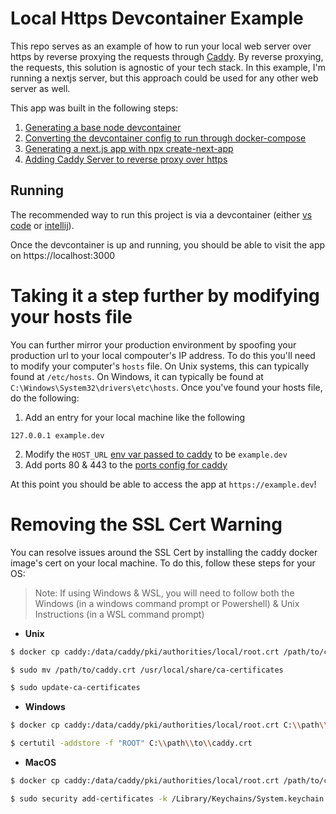 # Local Https Devcontainer Example

This repo serves as an example of how to run your local web server over https by reverse proxying the requests through [Caddy](https://caddyserver.com/). By reverse proxying, the requests, this solution is agnostic of your tech stack. In this example, I'm running a nextjs server, but this approach could be used for any other web server as well.

This app was built in the following steps:
1. [Generating a base node devcontainer](https://github.com/willwill96/devcontainer-https-example/commit/0e420645997f46ef39abce932f2391cb01fdf5bc)
2. [Converting the devcontainer config to run through docker-compose](https://github.com/willwill96/devcontainer-https-example/commit/a18c8efc9fb77d7c4fc9a77e4b58e99e7a43995d)
3. [Generating a next.js app with npx create-next-app](https://github.com/willwill96/devcontainer-https-example/commit/0aa5bf041c3e31a4955a0bf11db45c49033dead1)
4. [Adding Caddy Server to reverse proxy over https](https://github.com/willwill96/devcontainer-https-example/commit/e9c2269b051bd49f304f4a81e6708be7da9d3ce4)

## Running 

The recommended way to run this project is via a devcontainer (either [vs code](https://code.visualstudio.com/docs/devcontainers/containers) or [intellij](https://www.jetbrains.com/help/idea/connect-to-devcontainer.html)).


Once the devcontainer is up and running, you should be able to visit the app on https://localhost:3000


# Taking it a step further by modifying your hosts file

You can further mirror your production environment by spoofing your production url to your local compouter's IP address. To do this you'll need to modify your computer's `hosts` file. On Unix systems, this can typically found at `/etc/hosts`. On Windows, it can typically be found at `C:\Windows\System32\drivers\etc\hosts`. Once you've found your hosts file, do the following:
1. Add an entry for your local machine like the following
```
127.0.0.1 example.dev
```
2. Modify the `HOST_URL` [env var passed to caddy](https://github.com/willwill96/devcontainer-https-example/blob/main/.devcontainer/docker-compose.yml#L19) to be `example.dev`
3. Add ports 80 & 443 to the [ports config for caddy](https://github.com/willwill96/devcontainer-https-example/blob/main/.devcontainer/docker-compose.yml#L17)

At this point you should be able to access the app at `https://example.dev`!

# Removing the SSL Cert Warning

You can resolve issues around the SSL Cert by installing the caddy docker image's cert on your local machine. To do this, follow these steps for your OS:

> Note: If using Windows & WSL, you will need to follow both the Windows (in a windows command prompt or Powershell) & Unix Instructions (in a WSL command prompt)

- **Unix**
```sh
$ docker cp caddy:/data/caddy/pki/authorities/local/root.crt /path/to/caddy.crt

$ sudo mv /path/to/caddy.crt /usr/local/share/ca-certificates

$ sudo update-ca-certificates
```

- **Windows**
```sh
$ docker cp caddy:/data/caddy/pki/authorities/local/root.crt C:\\path\\to\\caddy.crt

$ certutil -addstore -f "ROOT" C:\\path\\to\\caddy.crt
```

- **MacOS** 
```sh
$ docker cp caddy:/data/caddy/pki/authorities/local/root.crt /path/to/caddy.crt

$ sudo security add-certificates -k /Library/Keychains/System.keychain /path/to/caddy.crt
```
